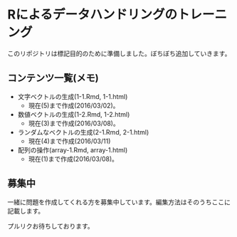 # Rによるデータハンドリングのトレーニング

このリポジトリは標記目的のために準備しました。ぼちぼち追加していきます。

## コンテンツ一覧(メモ)

- 文字ベクトルの生成(1-1.Rmd, 1-1.html)
    - 現在(5)まで作成(2016/03/02)。
- 数値ベクトルの生成(1-2.Rmd, 1-2.html)
    - 現在(3)まで作成(2016/03/08)。
- ランダムなベクトルの生成(2-1.Rmd, 2-1.html)
    - 現在(4)まで作成(2016/03/11)
- 配列の操作(array-1.Rmd, array-1.html)
    - 現在(1)まで作成(2016/03/08)。

## 募集中
一緒に問題を作成してくれる方を募集中しています。編集方法はそのうちここに記載します。

プルリクお待ちしております。